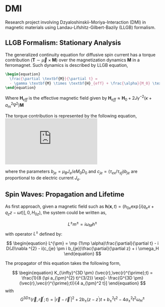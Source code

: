 # DMI
Research project involving Dzyaloshinskii-Moriya-Interaction (DMI) in magnetic materials using Landau-Lifshitz-Gilbert-Bazily (LLGB) formalism.

## LLGB Formalism: Stationary Analysis
The generalized continuity equation for diffusive spin current has a torque contribution ($\textbf{T} \sim \vec{\mu} \times \textbf{M}$) over the magnetization dynamics $\textbf{M}$ in a ferromagnet. Such dynamics is described by LLGB equation,

```tex
\begin{equation}
  \frac{\partial \textbf{M}}{\partial t} =
  - \gamma \textbf{M} \times \textbf{H}_{eff} + \frac{\alpha}{M_0} \textbf{M} \times \frac{\partial \textbf{M}}{\partial t} + \textbf{T}
\end{equation}
```

Where $\textbf{H}_{eff}$ is the effective magnetic field given by $\textbf{H}_{eff} \approx \textbf{H}_{0} + 2 J \gamma^{-2}(\kappa + a_{m}^{2} \nabla^{2})\textbf{M}$

The torque contribution is represented by the following equation,
![my equation](https://latex.codecogs.com/gif.latex?%5Cinline%20%5Ctextbf%7BT%7D%20%3D%20%5Cfrac%7Bb_%7Bje%7D%7D%7BM_0%5E2%7D%5Ctextbf%7BM%7D%5Cleft%28%5Ctextbf%7BM%7D%20%5Ctimes%20%5Cfrac%7B%5Cpartial%20%5Ctextbf%7BM%7D%7D%7B%5Cpartial%20z%7D%20%5Cright%29%20-%20%5Cfrac%7Bc_%7Bje%7D%7D%7BM_0%7D%5Ctextbf%7BM%7D%20%5Ctimes%20%5Cfrac%7B%5Cpartial%20%5Ctextbf%7BM%7D%7D%7B%5Cpartial%20z%7D)

where the parameters $b_{je} = \mu_{B}J_{e} / eM_0 D_0$ and $c_{je} = (\tau_{ex} / \tau_{sf})b_{je}$ are proportional to de electric current $J_e$.

## Spin Waves: Propagation and Lifetime

As first approach, given a magnetic field such as $\textbf{h}(\textbf{x},t) = (h_{0x}\exp[i(q_{x}x+q_{z}z-\omega t)],0,H_{0z})$, the system could be written as,

$$
\begin{equation}
 L^{\pm} m^{\pm} = i \omega_{M} h^{\pm}
\end{equation}
$$
with operator $L^{\pm}$ defined by:

$$
\begin{equation}
 L^{\pm} = \mp (1\mp \alpha)\frac{\partial}{\partial t} - i D(J)\nabla ^{2} - i(c_{je} \pm i b_{je})\frac{\partial}{\partial z} + i \omega_H
\end{equation}
$$

The propagator of this equation takes the following form,

$$
\begin{equation}
K_{\infty}^{3D \pm} (\vec{r},\vec{r}^{\prime};t)
= \frac{1}{8 (\pi a_{\pm}^{2} t)^{3/2}} \exp[- \frac{G^{3D \pm}(\vec{r},\vec{r}^{\prime};t)}{4 a_{\pm}^2 t}]
\end{equation}
$$
with
$$
G^{3D \pm}(\vec{r},\vec{r}^{\prime};t) = |\vec{r} - \vec{r}^{\prime}|^2 + 2b_{\pm}(z-z^\prime)t + b_{\pm}^2 t^2 - 4a_{\pm}^2 t^2 \omega_{H}^{\pm}
$$
